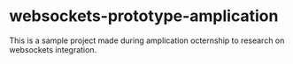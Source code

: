 # websockets-prototype-amplication
This is a sample project made during amplication octernship to research on websockets integration.
